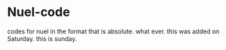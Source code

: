 # Nuel-code
codes for nuel in the format that is absolute.
what ever.
this was added on Saturday.
this is sunday.
